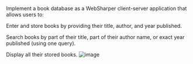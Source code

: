 Implement a book database as a WebSharper client-server application that allows users to:

Enter and store books by providing their title, author, and year published.

Search books by part of their title, part of their author name, or exact year published (using one query).

Display all their stored books.
![image](https://user-images.githubusercontent.com/65893401/166165179-7790f6b9-e6e3-4a29-8760-63e6f1140aac.png)

